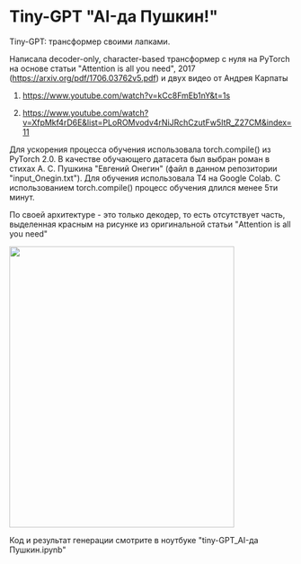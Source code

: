 # Tiny-GPT "AI-да Пушкин!"
Tiny-GPT: трансформер своими лапками. 

Написала decoder-only, character-based трансформер с нуля на PyTorch на основе статьи "Attention is all you need", 2017
(https://arxiv.org/pdf/1706.03762v5.pdf)
и двух видео от Андрея Карпаты
1) https://www.youtube.com/watch?v=kCc8FmEb1nY&t=1s

2) https://www.youtube.com/watch?v=XfpMkf4rD6E&list=PLoROMvodv4rNiJRchCzutFw5ItR_Z27CM&index=11

Для ускорения процесса обучения использовала torch.compile() из PyTorch 2.0.
В качестве обучающего датасета был выбран роман в стихах А. С. Пушкина "Евгений Онегин" (файл в данном репозитории "input_Onegin.txt").
Для обучения использовала Т4 на Google Colab. С использованием torch.compile() процесс обучения длился менее 5ти минут.

По своей архитектуре - это только декодер, то есть отсутствует часть, выделенная красным на рисунке из оригинальной статьи "Attention is all you need"
<div>
<img src="https://github.com/lenaptv/Tiny-GPT-/blob/main/decoder-only.png" width="400" height="500"/>
</div>

Код и результат генерации смотрите в ноутбуке "tiny-GPT_AI-да Пушкин.ipynb"
